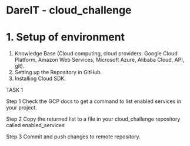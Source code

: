 # DareIT - cloud_challenge
# 1. Setup of environment

1. Knowledge Base (Cloud computing, cloud providers: Google Cloud Platform, Amazon Web Services, Microsoft Azure, Alibaba Cloud, API, git).
2. Setting up the Repository in GitHub.
3. Installing Cloud SDK.

TASK 1 

Step 1
Check the GCP docs to get a command to list enabled services in your project.

Step 2
Copy the returned list to a file in your cloud_challenge repository called enabled_services

Step 3️
Commit and push changes to remote repository.


